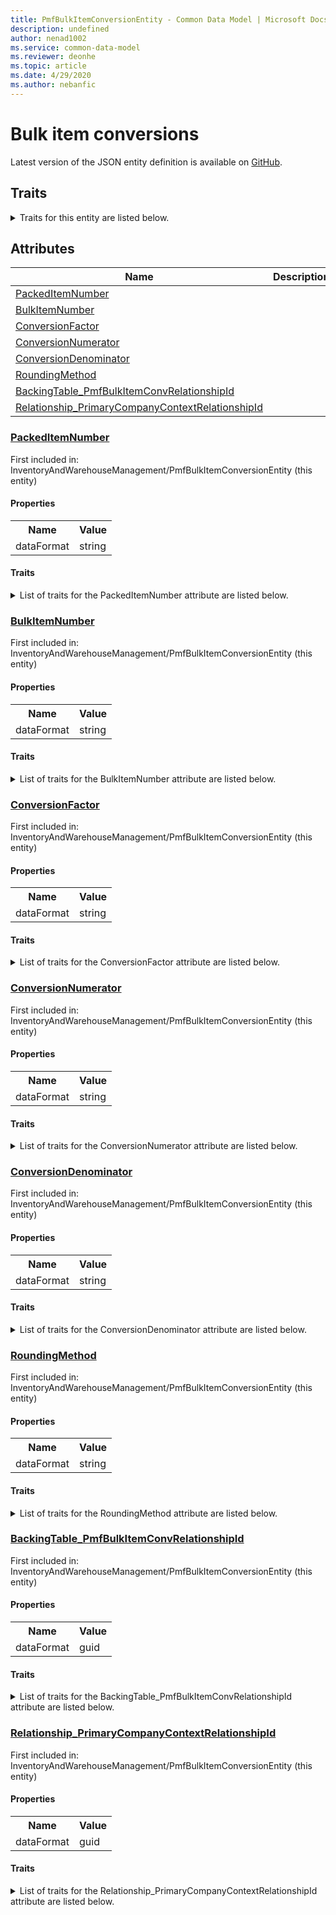 ```yaml
---
title: PmfBulkItemConversionEntity - Common Data Model | Microsoft Docs
description: undefined
author: nenad1002
ms.service: common-data-model
ms.reviewer: deonhe
ms.topic: article
ms.date: 4/29/2020
ms.author: nebanfic
---
```


# Bulk item conversions

  
 Latest version of the JSON entity definition is available on <a href="https://github.com/Microsoft/CDM/tree/master/schemaDocuments/core/operationsCommon/Entities/SupplyChain/InventoryAndWarehouseManagement/PmfBulkItemConversionEntity.cdm.json" target="_blank">GitHub</a>.  

## Traits

<details>
<summary>Traits for this entity are listed below.  
</summary>

**is.CDM.entityVersion**  
  <table><tr><th>Parameter</th><th>Value</th><th>Data type</th><th>Explanation</th></tr><tr><td>versionNumber</td><td>"1.0.0"</td><td>string</td><td>semantic version number of the entity</td></tr></table>

**is.application.releaseVersion**  
  <table><tr><th>Parameter</th><th>Value</th><th>Data type</th><th>Explanation</th></tr><tr><td>releaseVersion</td><td>"10.0.13.0"</td><td>string</td><td>semantic version number of the application introducing this entity</td></tr></table>

**is.localized.displayedAs**  
  Holds the list of language specific display text for an object.  <table><tr><th>Parameter</th><th>Value</th><th>Data type</th><th>Explanation</th></tr><tr><td>localizedDisplayText</td><td><table><tr><th>languageTag</th><th>displayText</th></tr><tr><td>en</td><td>Bulk item conversions</td></tr></table></td><td>entity</td><td>a reference to the constant entity holding the list of localized text</td></tr></table>

</details>

## Attributes

|Name|Description|First Included in Instance|
|---|---|---|
|[PackedItemNumber](#PackedItemNumber)||<a href="PmfBulkItemConversionEntity.md" target="_blank">InventoryAndWarehouseManagement/PmfBulkItemConversionEntity</a>|
|[BulkItemNumber](#BulkItemNumber)||<a href="PmfBulkItemConversionEntity.md" target="_blank">InventoryAndWarehouseManagement/PmfBulkItemConversionEntity</a>|
|[ConversionFactor](#ConversionFactor)||<a href="PmfBulkItemConversionEntity.md" target="_blank">InventoryAndWarehouseManagement/PmfBulkItemConversionEntity</a>|
|[ConversionNumerator](#ConversionNumerator)||<a href="PmfBulkItemConversionEntity.md" target="_blank">InventoryAndWarehouseManagement/PmfBulkItemConversionEntity</a>|
|[ConversionDenominator](#ConversionDenominator)||<a href="PmfBulkItemConversionEntity.md" target="_blank">InventoryAndWarehouseManagement/PmfBulkItemConversionEntity</a>|
|[RoundingMethod](#RoundingMethod)||<a href="PmfBulkItemConversionEntity.md" target="_blank">InventoryAndWarehouseManagement/PmfBulkItemConversionEntity</a>|
|[BackingTable_PmfBulkItemConvRelationshipId](#BackingTable_PmfBulkItemConvRelationshipId)||<a href="PmfBulkItemConversionEntity.md" target="_blank">InventoryAndWarehouseManagement/PmfBulkItemConversionEntity</a>|
|[Relationship_PrimaryCompanyContextRelationshipId](#Relationship_PrimaryCompanyContextRelationshipId)||<a href="PmfBulkItemConversionEntity.md" target="_blank">InventoryAndWarehouseManagement/PmfBulkItemConversionEntity</a>|

### <a href=#PackedItemNumber name="PackedItemNumber">PackedItemNumber</a>

First included in: InventoryAndWarehouseManagement/PmfBulkItemConversionEntity (this entity)  

#### Properties

<table><tr><th>Name</th><th>Value</th></tr><tr><td>dataFormat</td><td>string</td></tr></table>

#### Traits

<details>
<summary>List of traits for the PackedItemNumber attribute are listed below.</summary>

**is.dataFormat.character**  
**is.dataFormat.big**  
**is.dataFormat.array**  
**is.dataFormat.character**  
**is.dataFormat.array**  
</details>

### <a href=#BulkItemNumber name="BulkItemNumber">BulkItemNumber</a>

First included in: InventoryAndWarehouseManagement/PmfBulkItemConversionEntity (this entity)  

#### Properties

<table><tr><th>Name</th><th>Value</th></tr><tr><td>dataFormat</td><td>string</td></tr></table>

#### Traits

<details>
<summary>List of traits for the BulkItemNumber attribute are listed below.</summary>

**is.dataFormat.character**  
**is.dataFormat.big**  
**is.dataFormat.array**  
**is.dataFormat.character**  
**is.dataFormat.array**  
</details>

### <a href=#ConversionFactor name="ConversionFactor">ConversionFactor</a>

First included in: InventoryAndWarehouseManagement/PmfBulkItemConversionEntity (this entity)  

#### Properties

<table><tr><th>Name</th><th>Value</th></tr><tr><td>dataFormat</td><td>string</td></tr></table>

#### Traits

<details>
<summary>List of traits for the ConversionFactor attribute are listed below.</summary>

**is.dataFormat.character**  
**is.dataFormat.big**  
**is.dataFormat.array**  
**is.dataFormat.character**  
**is.dataFormat.array**  
</details>

### <a href=#ConversionNumerator name="ConversionNumerator">ConversionNumerator</a>

First included in: InventoryAndWarehouseManagement/PmfBulkItemConversionEntity (this entity)  

#### Properties

<table><tr><th>Name</th><th>Value</th></tr><tr><td>dataFormat</td><td>string</td></tr></table>

#### Traits

<details>
<summary>List of traits for the ConversionNumerator attribute are listed below.</summary>

**is.dataFormat.character**  
**is.dataFormat.big**  
**is.dataFormat.array**  
**is.dataFormat.character**  
**is.dataFormat.array**  
</details>

### <a href=#ConversionDenominator name="ConversionDenominator">ConversionDenominator</a>

First included in: InventoryAndWarehouseManagement/PmfBulkItemConversionEntity (this entity)  

#### Properties

<table><tr><th>Name</th><th>Value</th></tr><tr><td>dataFormat</td><td>string</td></tr></table>

#### Traits

<details>
<summary>List of traits for the ConversionDenominator attribute are listed below.</summary>

**is.dataFormat.character**  
**is.dataFormat.big**  
**is.dataFormat.array**  
**is.dataFormat.character**  
**is.dataFormat.array**  
</details>

### <a href=#RoundingMethod name="RoundingMethod">RoundingMethod</a>

First included in: InventoryAndWarehouseManagement/PmfBulkItemConversionEntity (this entity)  

#### Properties

<table><tr><th>Name</th><th>Value</th></tr><tr><td>dataFormat</td><td>string</td></tr></table>

#### Traits

<details>
<summary>List of traits for the RoundingMethod attribute are listed below.</summary>

**is.dataFormat.character**  
**is.dataFormat.big**  
**is.dataFormat.array**  
**is.dataFormat.character**  
**is.dataFormat.array**  
</details>

### <a href=#BackingTable_PmfBulkItemConvRelationshipId name="BackingTable_PmfBulkItemConvRelationshipId">BackingTable_PmfBulkItemConvRelationshipId</a>

First included in: InventoryAndWarehouseManagement/PmfBulkItemConversionEntity (this entity)  

#### Properties

<table><tr><th>Name</th><th>Value</th></tr><tr><td>dataFormat</td><td>guid</td></tr></table>

#### Traits

<details>
<summary>List of traits for the BackingTable_PmfBulkItemConvRelationshipId attribute are listed below.</summary>

**is.dataFormat.character**  
**is.dataFormat.big**  
**is.dataFormat.array**  
**is.dataFormat.guid**  
**means.identity.entityId**  
**is.linkedEntity.identifier**  
Marks the attribute(s) that hold foreign key references to a linked (used as an attribute) entity. This attribute is added to the resolved entity to enumerate the referenced entities.  <table><tr><th>Parameter</th><th>Value</th><th>Data type</th><th>Explanation</th></tr><tr><td>entityReferences</td><td><table><tr><th>entityReference</th><th>attributeReference</th></tr><tr><td><a href="../../../Tables/SupplyChain/ProductionControl/Main/PmfBulkItemConv.md" target="_blank">/core/operationsCommon/Tables/SupplyChain/ProductionControl/Main/PmfBulkItemConv.cdm.json/PmfBulkItemConv</a></td><td><a href="../../../Tables/SupplyChain/ProductionControl/Main/PmfBulkItemConv.md#RecId" target="_blank">RecId</a></td></tr></table></td><td>entity</td><td>a reference to the constant entity holding the list of entity references</td></tr></table>

**is.dataFormat.guid**  
**is.dataFormat.character**  
**is.dataFormat.array**  
</details>

### <a href=#Relationship_PrimaryCompanyContextRelationshipId name="Relationship_PrimaryCompanyContextRelationshipId">Relationship_PrimaryCompanyContextRelationshipId</a>

First included in: InventoryAndWarehouseManagement/PmfBulkItemConversionEntity (this entity)  

#### Properties

<table><tr><th>Name</th><th>Value</th></tr><tr><td>dataFormat</td><td>guid</td></tr></table>

#### Traits

<details>
<summary>List of traits for the Relationship_PrimaryCompanyContextRelationshipId attribute are listed below.</summary>

**is.dataFormat.character**  
**is.dataFormat.big**  
**is.dataFormat.array**  
**is.dataFormat.guid**  
**means.identity.entityId**  
**is.linkedEntity.identifier**  
Marks the attribute(s) that hold foreign key references to a linked (used as an attribute) entity. This attribute is added to the resolved entity to enumerate the referenced entities.  <table><tr><th>Parameter</th><th>Value</th><th>Data type</th><th>Explanation</th></tr><tr><td>entityReferences</td><td><table><tr><th>entityReference</th><th>attributeReference</th></tr><tr><td><a href="../../../Tables/Finance/Ledger/Main/CompanyInfo.md" target="_blank">/core/operationsCommon/Tables/Finance/Ledger/Main/CompanyInfo.cdm.json/CompanyInfo</a></td><td><a href="../../../Tables/Finance/Ledger/Main/CompanyInfo.md#RecId" target="_blank">RecId</a></td></tr></table></td><td>entity</td><td>a reference to the constant entity holding the list of entity references</td></tr></table>

**is.dataFormat.guid**  
**is.dataFormat.character**  
**is.dataFormat.array**  
</details>
